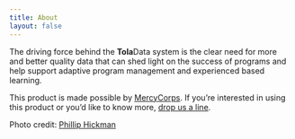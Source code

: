 ```yaml
---
title: About
layout: false
---
```


The driving force behind the **Tola**Data system is the clear need for more and better quality data that can shed light on the success of programs and help support adaptive program management and experienced based learning. 

This product is made possible by <a href="http://www.mercycorps.org/" target="blank">MercyCorps</a>. If you’re interested in using this product or you’d like to know more, [drop us a line](mailto:tola@mercycorps.org).

<span class="credit">Photo credit: <a href="https://www.flickr.com/photos/phickmanfresh/12362387225/" target="_blank">Phillip Hickman</a></span>
